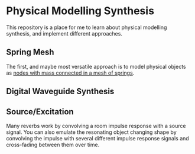 # Physical Modelling Synthesis

This repository is a place for me to learn about physical modelling synthesis, and implement different approaches.  

## Spring Mesh

The first, and maybe most versatile approach is to model physical objects as 
[nodes with mass connected in a mesh of springs](physical.py).

## Digital Waveguide Synthesis

## Source/Excitation

Many reverbs work by convolving a room impulse response with a source signal.  You can also emulate the
resonating object changing shape by convolving the impulse with several different impulse response signals
and cross-fading between them over time.